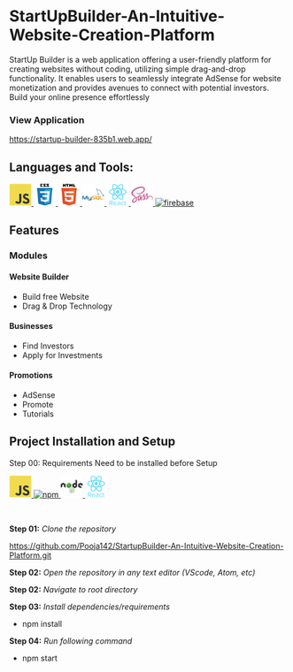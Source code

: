 # StartUpBuilder-An-Intuitive-Website-Creation-Platform
StartUp Builder is a web application offering a user-friendly platform for creating websites without coding, utilizing simple drag-and-drop functionality. It enables users to seamlessly integrate AdSense for website monetization and provides avenues to connect with potential investors. Build your online presence effortlessly                                                                                            

### View Application 
https://startup-builder-835b1.web.app/

<h2 align="left">Languages and Tools:</h2>
<p align="left">  <a href="https://developer.mozilla.org/en-US/docs/Web/JavaScript" target="_blank" rel="noreferrer"> <img src="https://raw.githubusercontent.com/devicons/devicon/master/icons/javascript/javascript-original.svg" alt="javascript" width="40" height="40"/> </a><a href="https://www.w3schools.com/css/" target="_blank" rel="noreferrer"> <img src="https://raw.githubusercontent.com/devicons/devicon/master/icons/css3/css3-original-wordmark.svg" alt="css3" width="40" height="40"/> </a> <a href="https://www.w3.org/html/" target="_blank" rel="noreferrer"> <img src="https://raw.githubusercontent.com/devicons/devicon/master/icons/html5/html5-original-wordmark.svg" alt="html5" width="40" height="40"/> </a> <a href="https://www.mysql.com/" target="_blank" rel="noreferrer"> <img src="https://raw.githubusercontent.com/devicons/devicon/master/icons/mysql/mysql-original-wordmark.svg" alt="mysql" width="40" height="40"/> </a> <a href="https://reactjs.org/" target="_blank" rel="noreferrer"> <img src="https://raw.githubusercontent.com/devicons/devicon/master/icons/react/react-original-wordmark.svg" alt="react" width="40" height="40"/> </a><a href="https://sass-lang.com" target="_blank" rel="noreferrer"> <img src="https://raw.githubusercontent.com/devicons/devicon/master/icons/sass/sass-original.svg" alt="sass" width="40" height="40"/> </a><a href="https://firebase.google.com/" target="_blank" rel="noreferrer"> <img src="https://www.vectorlogo.zone/logos/firebase/firebase-icon.svg" alt="firebase" width="40" height="40"/> </a></p>

## Features
### Modules
#### Website Builder
<p><ul>
  <li>Build free Website</li>
  <li>Drag & Drop Technology</li>
</ul></p>

#### Businesses 
<p><ul>
  <li>Find Investors </li>
  <li>Apply for Investments</li>
</ul></p>

#### Promotions 
<p><ul>
  <li>AdSense</li>
  <li>Promote</li>
  <li>Tutorials</li>
</ul></p>

## Project Installation and Setup
Step 00: Requirements Need to be installed before Setup
<p align="left"> <a href="https://developer.mozilla.org/en-US/docs/Web/JavaScript" target="_blank" rel="noreferrer"> <img src="https://raw.githubusercontent.com/devicons/devicon/master/icons/javascript/javascript-original.svg" alt="javascript" width="40" height="40"/><a href="https://developer.mozilla.org/en-US/docs/Web/JavaScript" target="_blank" rel="noreferrer"> <img src="https://upload.wikimedia.org/wikipedia/commons/thumb/d/db/Npm-logo.svg/640px-Npm-logo.svg.png" alt="npm" width="40" height="40"/><a href="https://nodejs.org" target="_blank" rel="noreferrer"> <img src="https://raw.githubusercontent.com/devicons/devicon/master/icons/nodejs/nodejs-original-wordmark.svg" alt="nodejs" width="40" height="40"/> </a><a href="https://reactjs.org/" target="_blank" rel="noreferrer"> <img src="https://raw.githubusercontent.com/devicons/devicon/master/icons/react/react-original-wordmark.svg" alt="react" width="40" height="40"/> </a></a>
</p><br>
  
<b>Step 01:</b><i> Clone the repository</i><br>
  
https://github.com/Pooja142/StartupBuilder-An-Intuitive-Website-Creation-Platform.git<br>
  
<b>Step 02:</b><i> Open the repository in any text editor (VScode, Atom, etc)</i><br>

<b>Step 02:</b><i> Navigate to root directory</i><br>

<b>Step 03:</b><i> Install dependencies/requirements</i><br>
<p><ul>
  <li>npm install</li>
</ul></p>

<b>Step 04:</b><i> Run following command</i><br>
<p><ul>
  <li>npm start</li>
</ul></p>
